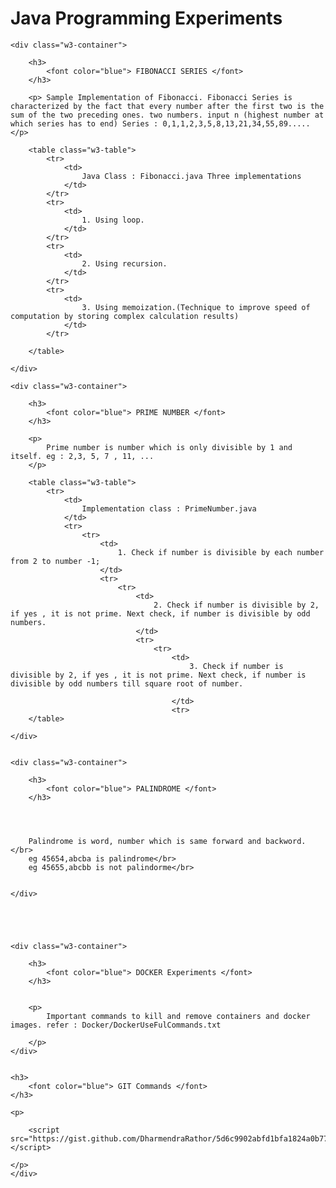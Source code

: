 <HTML>
<div class="w3-container w3-teal">
    <h1>Java Programming Experiments</h1>
</div>

<body>


    <div class="w3-container">

        <h3>
            <font color="blue"> FIBONACCI SERIES </font>
        </h3>

        <p> Sample Implementation of Fibonacci. Fibonacci Series is characterized by the fact that every number after the first two is the sum of the two preceding ones. two numbers. input n (highest number at which series has to end) Series : 0,1,1,2,3,5,8,13,21,34,55,89..... </p>

        <table class="w3-table">
            <tr>
                <td>
                    Java Class : Fibonacci.java Three implementations
                </td>
            </tr>
            <tr>
                <td>
                    1. Using loop.
                </td>
            </tr>
            <tr>
                <td>
                    2. Using recursion.
                </td>
            </tr>
            <tr>
                <td>
                    3. Using memoization.(Technique to improve speed of computation by storing complex calculation results)
                </td>
            </tr>

        </table>

    </div>

    <div class="w3-container">

        <h3>
            <font color="blue"> PRIME NUMBER </font>
        </h3>

        <p>
            Prime number is number which is only divisible by 1 and itself. eg : 2,3, 5, 7 , 11, ...
        </p>

        <table class="w3-table">
            <tr>
                <td>
                    Implementation class : PrimeNumber.java
                </td>
                <tr>
                    <tr>
                        <td>
                            1. Check if number is divisible by each number from 2 to number -1;
                        </td>
                        <tr>
                            <tr>
                                <td>
                                    2. Check if number is divisible by 2, if yes , it is not prime. Next check, if number is divisible by odd numbers.
                                </td>
                                <tr>
                                    <tr>
                                        <td>
                                            3. Check if number is divisible by 2, if yes , it is not prime. Next check, if number is divisible by odd numbers till square root of number.

                                        </td>
                                        <tr>
        </table>

    </div>


    <div class="w3-container">

        <h3>
            <font color="blue"> PALINDROME </font>
        </h3>




        Palindrome is word, number which is same forward and backword. </br>
        eg 45654,abcba is palindrome</br>
        eg 45655,abcbb is not palindorme</br>


    </div>





    <div class="w3-container">

        <h3>
            <font color="blue"> DOCKER Experiments </font>
        </h3>


        <p>
            Important commands to kill and remove containers and docker images. refer : Docker/DockerUseFulCommands.txt

        </p>
    </div>


    <h3>
        <font color="blue"> GIT Commands </font>
    </h3>

    <p>

        <script src="https://gist.github.com/DharmendraRathor/5d6c9902abfd1bfa1824a0b7766c5865.js"></script>

    </p>
    </div>
</body>

</HTML>
